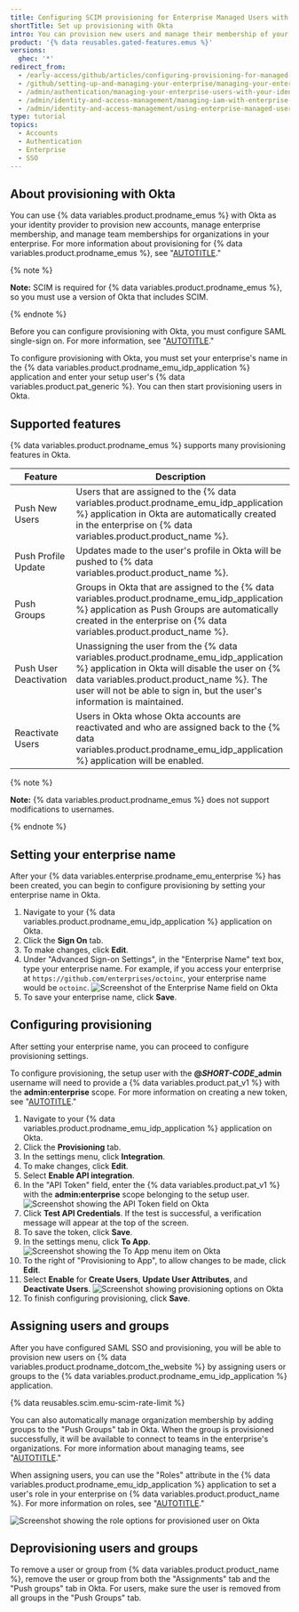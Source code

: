 ```yaml
---
title: Configuring SCIM provisioning for Enterprise Managed Users with Okta
shortTitle: Set up provisioning with Okta
intro: You can provision new users and manage their membership of your enterprise and teams using Okta as your identity provider.
product: '{% data reusables.gated-features.emus %}'
versions:
  ghec: '*'
redirect_from:
  - /early-access/github/articles/configuring-provisioning-for-managed-users-with-okta
  - /github/setting-up-and-managing-your-enterprise/managing-your-enterprise-users-with-your-identity-provider/configuring-scim-provisioning-for-enterprise-managed-users-with-okta
  - /admin/authentication/managing-your-enterprise-users-with-your-identity-provider/configuring-scim-provisioning-for-enterprise-managed-users-with-okta
  - /admin/identity-and-access-management/managing-iam-with-enterprise-managed-users/configuring-scim-provisioning-for-enterprise-managed-users-with-okta
  - /admin/identity-and-access-management/using-enterprise-managed-users-and-saml-for-iam/configuring-scim-provisioning-for-enterprise-managed-users-with-okta
type: tutorial
topics:
  - Accounts
  - Authentication
  - Enterprise
  - SSO
---
```


## About provisioning with Okta

You can use {% data variables.product.prodname_emus %} with Okta as your identity provider to provision new accounts, manage enterprise membership, and manage team memberships for organizations in your enterprise. For more information about provisioning for {% data variables.product.prodname_emus %}, see "[AUTOTITLE](/admin/identity-and-access-management/using-enterprise-managed-users-for-iam/configuring-scim-provisioning-for-enterprise-managed-users)."

{% note %}

**Note:** SCIM is required for {% data variables.product.prodname_emus %}, so you must use a version of Okta that includes SCIM.

{% endnote %}

Before you can configure provisioning with Okta, you must configure SAML single-sign on. For more information, see "[AUTOTITLE](/admin/identity-and-access-management/using-enterprise-managed-users-for-iam/configuring-saml-single-sign-on-for-enterprise-managed-users)."

To configure provisioning with Okta, you must set your enterprise's name in the {% data variables.product.prodname_emu_idp_application %} application and enter your setup user's {% data variables.product.pat_generic %}. You can then start provisioning users in Okta.

## Supported features

{% data variables.product.prodname_emus %} supports many provisioning features in Okta.

| Feature | Description |
| --- | --- |
| Push New Users | Users that are assigned to the {% data variables.product.prodname_emu_idp_application %} application in Okta are automatically created in the enterprise on {% data variables.product.product_name %}. |
| Push Profile Update | Updates made to the user's profile in Okta will be pushed to {% data variables.product.product_name %}. |
| Push Groups | Groups in Okta that are assigned to the {% data variables.product.prodname_emu_idp_application %} application as Push Groups are automatically created in the enterprise on {% data variables.product.product_name %}. |
| Push User Deactivation | Unassigning the user from the {% data variables.product.prodname_emu_idp_application %} application in Okta will disable the user on {% data variables.product.product_name %}. The user will not be able to sign in, but the user's information is maintained. |
| Reactivate Users | Users in Okta whose Okta accounts are reactivated and who are assigned back to the {% data variables.product.prodname_emu_idp_application %} application will be enabled. |

{% note %}

**Note:** {% data variables.product.prodname_emus %} does not support modifications to usernames.

{% endnote %}

## Setting your enterprise name

After your {% data variables.enterprise.prodname_emu_enterprise %} has been created, you can begin to configure provisioning by setting your enterprise name in Okta.

1. Navigate to your {% data variables.product.prodname_emu_idp_application %} application on Okta.
1. Click the **Sign On** tab.
1. To make changes, click **Edit**.
1. Under "Advanced Sign-on Settings", in the "Enterprise Name" text box, type your enterprise name. For example, if you access your enterprise at `https://github.com/enterprises/octoinc`, your enterprise name would be `octoinc`.
![Screenshot of the Enterprise Name field on Okta](/assets/images/help/enterprises/okta-emu-enterprise-name.png)
1. To save your enterprise name, click **Save**.

## Configuring provisioning

After setting your enterprise name, you can proceed to configure provisioning settings.

To configure provisioning, the setup user with the **@<em>SHORT-CODE</em>_admin** username will need to provide a {% data variables.product.pat_v1 %} with the **admin:enterprise** scope. For more information on creating a new token, see "[AUTOTITLE](/admin/identity-and-access-management/using-enterprise-managed-users-for-iam/configuring-scim-provisioning-for-enterprise-managed-users#creating-a-personal-access-token)."

1. Navigate to your {% data variables.product.prodname_emu_idp_application %} application on Okta.
1. Click the **Provisioning** tab.
1. In the settings menu, click **Integration**.
1. To make changes, click **Edit**.
1. Select **Enable API integration**.
1. In the "API Token" field, enter the {% data variables.product.pat_v1 %} with the **admin:enterprise** scope belonging to the setup user.
![Screenshot showing the API Token field on Okta](/assets/images/help/enterprises/okta-emu-token.png)
1. Click **Test API Credentials**. If the test is successful, a verification message will appear at the top of the screen.
1. To save the token, click **Save**.
1. In the settings menu, click **To App**.
![Screenshot showing the To App menu item on Okta](/assets/images/help/enterprises/okta-emu-to-app-menu.png)
1. To the right of "Provisioning to App", to allow changes to be made, click **Edit**.
1. Select **Enable** for **Create Users**, **Update User Attributes**, and **Deactivate Users**.
![Screenshot showing provisioning options on Okta](/assets/images/help/enterprises/okta-emu-provisioning-to-app.png)
1. To finish configuring provisioning, click **Save**.

## Assigning users and groups

After you have configured SAML SSO and provisioning, you will be able to provision new users on {% data variables.product.prodname_dotcom_the_website %} by assigning users or groups to the {% data variables.product.prodname_emu_idp_application %} application.

{% data reusables.scim.emu-scim-rate-limit %}

You can also automatically manage organization membership by adding groups to the "Push Groups" tab in Okta. When the group is provisioned successfully, it will be available to connect to teams in the enterprise's organizations. For more information about managing teams, see "[AUTOTITLE](/admin/identity-and-access-management/using-enterprise-managed-users-for-iam/managing-team-memberships-with-identity-provider-groups)."

When assigning users, you can use the "Roles" attribute in the {% data variables.product.prodname_emu_idp_application %} application to set a user's role in your enterprise on {% data variables.product.product_name %}. For more information on roles, see "[AUTOTITLE](/admin/user-management/managing-users-in-your-enterprise/roles-in-an-enterprise)."

![Screenshot showing the role options for provisioned user on Okta](/assets/images/help/enterprises/okta-emu-user-role.png)

## Deprovisioning users and groups

To remove a user or group from {% data variables.product.product_name %}, remove the user or group from both the "Assignments" tab and the "Push groups" tab in Okta. For users, make sure the user is removed from all groups in the "Push Groups" tab.

